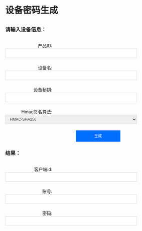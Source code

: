 # 设备密码生成

<div class="content">
    <h3>请输入设备信息：</h3>
    <div>
        <span for="">产品ID:</span>
        <input type="text" id="productid" name="productid" v-model="productid"></input>
    </div>
    <div>
        <span for="">设备名:</span>
        <input type="text" id="devicename" name="devicename" v-model="devicename"></input>
    </div>
    <div>
        <span for="">设备秘钥:</span>
        <input type="text" id="devicesecret" name="devicesecret" v-model="devicesecret"></input>
    </div>
    <div>
        <span for="">Hmac签名算法:</span>
        <select id="signmethod" name="signmethod" v-model="signmethod">
            <option value="HMAC-SHA1">HMAC-SHA1</option>
            <option value="HMAC-SHA256" selected>HMAC-SHA256</option>
        </select>
    </div>
    <button id="submit" name="submit" v-on:click="onSign()">生成</button>
    <br />
    <h3>结果：</h3>
    <div>
        <span for="">客户端id:</span>
        <input type="text" id="calculatedclientid" name="calculatedclientid" v-model="calculatedclientid"/>
    </div>
    <div>
        <span for="">账号:</span>
        <input type="text" id="calculatedusername" name="calculatedusername" v-model="calculatedusername"/>
    </div>
    <div>
        <span for="">密码:</span>
        <input type="text" id="calculatedpassword" name="calculatedpassword" v-model="calculatedusername"/>
    </div>
</div>
  
<script type="module">
import CryptoJS from "../../.vuepress/public/assets/js/crypto-js.min.js";
export default {
    data() {
        return {
            productid: "",
            devicename: "",
            devicesecret: "",
            signmethod: "",
            calculatedusername: "",
            calculatedpassword: "",
            calculatedclientid:"",
        }
    },
    mounted () {
    },
    methods:  {
        onSign(){
            if (this.productid === '' || this.devicename === '' || this.devicesecret === '' || this.signmethod === '') {
                alert("必填项不能为空");
                return;
            }
            let connid = this.randomString(5);
            let expiry = Math.floor(Date.now() / 1000) + 60 * 60 * 24 * 127;
            let clientid = this.productid + this.devicename;
            let username = clientid + ';' + '12010126' + ';' + connid + ';' + expiry;
            let token = '';
            let password = '';
            if (this.signmethod === 'HMAC-SHA1') {
                token = CryptoJS.HmacSHA1(username, CryptoJS.enc.Base64.parse(this.devicesecret));
                password = token + ';' + 'hmacsha1'
            } else {
                token = CryptoJS.HmacSHA256(username, CryptoJS.enc.Base64.parse(this.devicesecret));
                password = token + ';' + 'hmacsha256'
            }
            this.calculatedusername = username;
            this.calculatedpassword = password;
            this.calculatedclientid = clientid;
        },
        randomString(len, charSet) {
            charSet = charSet || 'ABCDEFGHIJKLMNOPQRSTUVWXYZ0123456789';
            let randomString = '';
            let randomPoz = '';
            for (var i = 0; i < len; i++) {
                randomPoz = Math.floor(Math.random() * charSet.length);
                randomString += charSet.substring(randomPoz, randomPoz + 1);
            }
            return randomString;
        }
    }

}
</script>

<style scoped>
.content {
    margin: 30px 0 0 0px;
}
.content div {
    margin: 20px 0;
}
h3 {
    margin-bottom: 30px;
}
span {
    width: 150px;
    text-align: right;
    display: inline-block;
    margin-right: 10px;
}
input,
select {
    display: inline-block;
    box-sizing: border-box;
    vertical-align: middle;
    height: 30px;
    padding-left: 10px;
    padding-right: 10px;
    font-size: 12px;
    border: 1px solid #ddd;
    border-radius: 0;
    color: #444;
    transition: .2s ease-in-out;
    transition-property: color, background-color, border;
    width: 420px;
}
option {
    background: #A6E1EC;
}
input:hover,
input:focus,
select:hover,
select:focus {
    border: #006eff 1px solid;
    outline: none;
}
button {
    margin-left: 225px;
    height: 36px;
    padding: 0 58px;
    background-color: #006eff;
    color: #fff;
    border: 1px solid #006eff;
    line-height: 30px;
    text-align: center;
    display: inline-block;
    cursor: pointer;
    outline: 0 none;
    box-sizing: border-box;
    text-decoration: none;
    font-size: 12px;
    vertical-align: middle;
    white-space: nowrap;
}
</style>
